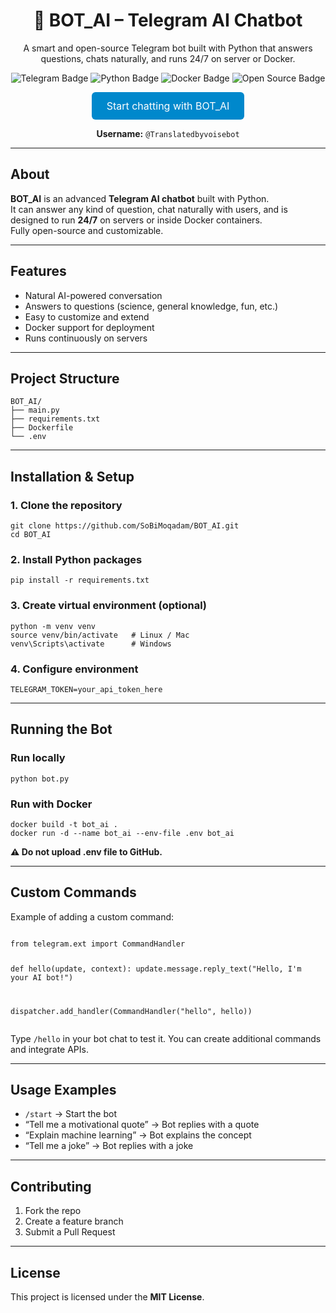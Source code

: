 <h1 align="center">🤖 BOT_AI – Telegram AI Chatbot</h1>
<p align="center">
A smart and open-source Telegram bot built with Python that answers questions, chats naturally, and runs 24/7 on server or Docker.
</p>

<p align="center">
  <img src="https://img.shields.io/badge/Telegram%20Bot-AI-blue?style=flat-square&logo=telegram" alt="Telegram Badge" />
  <img src="https://img.shields.io/badge/Made%20with-Python-green?style=flat-square&logo=python" alt="Python Badge" />
  <img src="https://img.shields.io/badge/Docker-Supported-blue?style=flat-square&logo=docker" alt="Docker Badge" />
  <img src="https://img.shields.io/badge/Open%20Source-Yes-orange?style=flat-square&logo=github" alt="Open Source Badge" />
</p>

<p align="center">
  <a href="https://t.me/Translatedbyvoisebot" target="_blank" style="display:inline-block; padding:12px 24px; font-size:16px; color:white; background-color:#0088cc; border-radius:6px; text-decoration:none;">Start chatting with BOT_AI</a>
</p>
<p align="center"><strong>Username:</strong> <code>@Translatedbyvoisebot</code></p>

<hr/>

<h2> About </h2>
<p>
<strong>BOT_AI</strong> is an advanced <strong>Telegram AI chatbot</strong> built with Python.<br/>
It can answer any kind of question, chat naturally with users, and is designed to run <strong>24/7</strong> on servers or inside Docker containers.<br/>
Fully open-source and customizable.
</p>

<hr/>

<h2> Features </h2>
<ul>
  <li>Natural AI-powered conversation</li>
  <li>Answers to questions (science, general knowledge, fun, etc.)</li>
  <li>Easy to customize and extend</li>
  <li>Docker support for deployment</li>
  <li>Runs continuously on servers</li>
</ul>

<hr/>

<h2> Project Structure </h2>
<pre><code>BOT_AI/
├── main.py
├── requirements.txt
├── Dockerfile
└── .env
</code></pre>

<hr/>

<h2> Installation & Setup </h2>

<h3>1. Clone the repository</h3>
<pre><code>git clone https://github.com/SoBiMoqadam/BOT_AI.git
cd BOT_AI
</code></pre>

<h3>2. Install Python packages</h3>
<pre><code>pip install -r requirements.txt
</code></pre>

<h3>3. Create virtual environment (optional)</h3>
<pre><code>python -m venv venv
source venv/bin/activate   # Linux / Mac
venv\Scripts\activate      # Windows
</code></pre>

<h3>4. Configure environment</h3>
<pre><code>TELEGRAM_TOKEN=your_api_token_here
</code></pre>

<hr/>

<h2> Running the Bot </h2>

<h3>Run locally</h3>
<pre><code>python bot.py
</code></pre>

<h3>Run with Docker</h3>
<pre><code>docker build -t bot_ai .
docker run -d --name bot_ai --env-file .env bot_ai
</code></pre>

<p><strong>⚠️ Do not upload .env file to GitHub.</strong></p>

<hr/>

<h2> Custom Commands </h2>
<p>Example of adding a custom command:</p>
<pre><code class="language-python">
from telegram.ext import CommandHandler

def hello(update, context):
    update.message.reply_text("Hello, I'm your AI bot!")

dispatcher.add_handler(CommandHandler("hello", hello))
</code></pre>

<p>Type <code>/hello</code> in your bot chat to test it. You can create additional commands and integrate APIs.</p>

<hr/>

<h2> Usage Examples </h2>
<ul>
  <li><code>/start</code> → Start the bot</li>
  <li>“Tell me a motivational quote” → Bot replies with a quote</li>
  <li>“Explain machine learning” → Bot explains the concept</li>
  <li>“Tell me a joke” → Bot replies with a joke</li>
</ul>

<hr/>

<h2> Contributing </h2>
<ol>
  <li>Fork the repo</li>
  <li>Create a feature branch</li>
  <li>Submit a Pull Request</li>
</ol>

<hr/>

<h2> License </h2>
<p>This project is licensed under the <strong>MIT License</strong>.</p>
